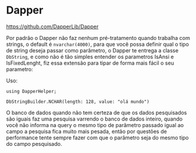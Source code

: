 # Dapper

https://github.com/DapperLib/Dapper

Por padrão o Dapper não faz nenhum pré-tratamento quando trabalha com strings, o default é ```nvarchar(4000)```, para que você possa definir qual o tipo de string deseja passar como parâmetro, o Dapper te entrega a classe ```DbString```, e como não é tão simples entender os parametros IsAnsi e IsFixedLenght, fiz essa extensão para tipar de forma mais fácil o seu parametro:



<script src="https://gist.github.com/renanrolo/caae2aa897f87a54ad9fff00bcdb3988.js"></script>

Uso:

```
using DapperHelper;

DbStringBuilder.NCHAR(length: 128, value: "olá mundo")
```





O banco de dados quando não tem certeza de que os dados pesquisados são iguais faz uma pesquisa varrendo o banco de dados inteiro, quando você não informa na query o mesmo tipo de parâmetro passado igual ao campo a pesquisa fica muito mais pesada, então por questões de performance tente sempre fazer com que o parâmetro seja do mesmo tipo do campo pesquisado.